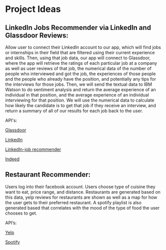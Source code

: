 
# Project Ideas

## LinkedIn Jobs Recommender via LinkedIn and Glassdoor Reviews:

Allow user to connect their LinkedIn account to our app, which will find jobs or internships in their field that are filtered using their current experience and skills. Then, using that job data, our app will connect to Glassdoor, where the app will retrieve the ratings of each particular job at a company as well as user reviews of that job, the numerical data of the number of people who interviewed and got the job, the experiences of those people and the people who already have the position, and potentially any tips for the interviews for those jobs. Then, we will send the textual data to IBM Watson to do sentiment analysis and return the average experience of an individual in that position, and the average experience of an individual interviewing for that position. We will use the numerical data to calculate how likely the candidate is to get that job if they receive an interview, and return a summary of all of our results for each job back to the user. 


API's:

[Glassdoor](https://www.glassdoor.com/developer/index.htm)

[LinkedIn](https://developer.linkedin.com/docs/rest-api#)

[LinkedIn-job recommender](https://developer.linkedin.com/docs/guide/v2/jobs/recommended-jobs)

[Indeed](http://opensource.indeedeng.io/api-documentation/)


## Restaurant Recommender:
Users log into their facebook account. Users choose type of cuisine they want to eat, price range, and distance. Restaurants are generated based on this data, yelp reviews for restaurants are shown as well as a map for how the user gets to their preferred restaurant. A spotify playlist is also generated based that correlates with the mood of the type of food the user chooses to get.

API’s:

[Yelp](https://www.yelp.com/developers)

[Spotify](https://developer.spotify.com/documentation/web-api/)


